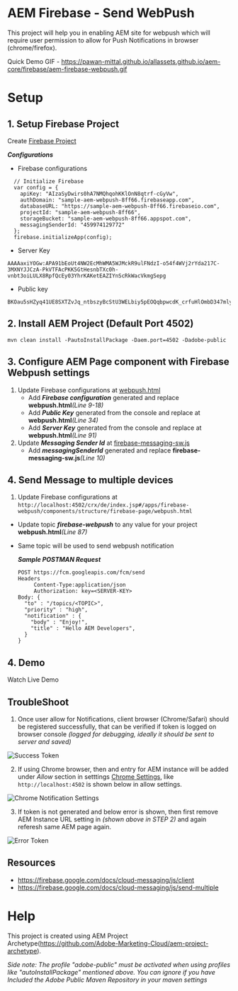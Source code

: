 # AEM Firebase - Send WebPush

This project will help you in enabling AEM site for webpush which will require user permission to allow for Push Notifications in browser (chrome/firefox).

Quick Demo GIF - https://pawan-mittal.github.io/allassets.github.io/aem-core/firebase/aem-firebase-webpush.gif

# Setup

## 1. Setup Firebase Project
  Create [Firebase Project](https://console.firebase.google.com)

  _**Configurations**_
  * Firebase configurations
  ```
    // Initialize Firebase
    var config = {
      apiKey: "AIzaSyDwirs0hA7NMQhqohKKlOnN8qtrf-cGyVw",
      authDomain: "sample-aem-webpush-8ff66.firebaseapp.com",
      databaseURL: "https://sample-aem-webpush-8ff66.firebaseio.com",
      projectId: "sample-aem-webpush-8ff66",
      storageBucket: "sample-aem-webpush-8ff66.appspot.com",
      messagingSenderId: "459974129772"
    };
    firebase.initializeApp(config);
  ```
  * Server Key
  ```
  AAAAaxiYOGw:APA91bEoUt4NW2EcMhWMA5WJMckR9ulFNdzI-o54f4WVj2rYda217C-3MXNYJJCzA-PkVTFAcPKK5GtHesnbTXc0h-vnbt3oiLULX8RpfQcEy03YhrKAKetEAZIYnScRkWacVkmgSepg
  ```
  * Public key
  ```
  BKOau5sHZyq41UE8SXTZvJq_ntbszyBcStU3WELbiy5pEOQqbpwcdK_crfuHlOmbD347mlyKq9OmfMRRgnfHklc
  ```

## 2. Install AEM Project (Default Port 4502)

  ```
  mvn clean install -PautoInstallPackage -Daem.port=4502 -Dadobe-public
  ```

## 3. Configure AEM Page component with Firebase Webpush settings
  1. Update Firebase configurations at [webpush.html](http://localhost:4502/crx/de/index.jsp#/apps/firebase-webpush/components/structure/firebase-page/webpush.html)
     * Add _**Firebase configuration**_ generated and replace **webpush.html**_(Line 9-18)_
     * Add _**Public Key**_ generated from the console and replace at **webpush.html**_(Line 34)_
     * Add _**Server Key**_ generated from the console and replace at **webpush.html**_(Line 91)_
  2. Update _**Messaging Sender Id**_ at [firebase-messaging-sw.js](http://localhost:4502/crx/de/index.jsp#/apps/firebase-webpush/components/structure/firebase-page/firebase-messaging-sw.js)
      * Add _**messagingSenderId**_ generated and replace **firebase-messaging-sw.js**_(Line 10)_
 
 ## 4. Send Message to multiple devices
   1. Update Firebase configurations at ```http://localhost:4502/crx/de/index.jsp#/apps/firebase- webpush/components/structure/firebase-page/webpush.html```
   
  * Update topic _**firebase-webpush**_ to any value for your project **webpush.html**_(Line 87)_
  * Same topic will be used to send webpush notification
 
    _**Sample POSTMAN Request**_
    ```
    POST https://fcm.googleapis.com/fcm/send
    Headers 
         Content-Type:application/json
         Authorization: key=<SERVER-KEY>
    Body: {
      "to" : "/topics/<TOPIC>",
      "priority" : "high",
      "notification" : {
        "body" : "Enjoy!",
        "title" : "Hello AEM Developers",
      }
    }
    ```

## 4. Demo

  Watch Live Demo 
  
## TroubleShoot
1. Once user allow for Notifications, client browser (Chrome/Safari) should be registered successfully, that can be verified if token is logged on browser console _(logged for debugging, ideally it should be sent to server and saved)_

![Success Token](https://pawan-mittal.github.io/allassets.github.io/aem-core/firebase/success-token.png)

2. If using Chrome browser, then and entry for AEM instance will be added under *Allow* section in setttings [Chrome Settings](chrome://settings/content/notifications), like ```http://localhost:4502``` is shown below in allow settings.

![Chrome Notification Settings](https://pawan-mittal.github.io/allassets.github.io/aem-core/firebase/aem-instance-registration.png)

3. If token is not generated and below error is shown, then first remove AEM Instance URL setting in _(shown above in STEP 2)_ and again referesh same AEM page again.

![Error Token](https://pawan-mittal.github.io/allassets.github.io/aem-core/firebase/error-token.png)

## Resources
  * https://firebase.google.com/docs/cloud-messaging/js/client
  * https://firebase.google.com/docs/cloud-messaging/js/send-multiple

# Help
This project is created using AEM Project Archetype(https://github.com/Adobe-Marketing-Cloud/aem-project-archetype).

_Side note: The profile "adobe-public" must be activated when using profiles like "autoInstallPackage" mentioned above. You can ignore if you have Included the Adobe Public Maven Repository in your maven settings_
